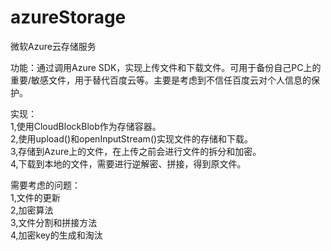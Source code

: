 # azureStorage
微软Azure云存储服务

功能：通过调用Azure SDK，实现上传文件和下载文件。可用于备份自己PC上的重要/敏感文件，用于替代百度云等。主要是考虑到不信任百度云对个人信息的保护。

实现：  
  1,使用CloudBlockBlob作为存储容器。  
  2,使用upload()和openInputStream()实现文件的存储和下载。  
  3,存储到Azure上的文件，在上传之前会进行文件的拆分和加密。  
  4,下载到本地的文件，需要进行逆解密、拼接，得到原文件。    

需要考虑的问题：  
  1,文件的更新  
  2,加密算法  
  3,文件分割和拼接方法  
  4,加密key的生成和淘汰
